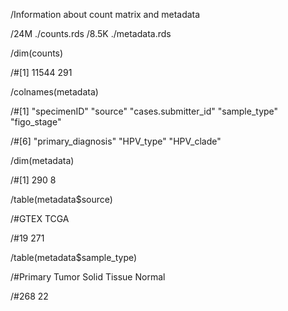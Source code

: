 
/Information about count matrix and metadata


/24M     ./counts.rds
/8.5K    ./metadata.rds

/dim(counts)

/#[1] 11544   291

/colnames(metadata)


/#[1] "specimenID"         "source"             "cases.submitter_id" "sample_type"        "figo_stage"        

/#[6] "primary_diagnosis"  "HPV_type"           "HPV_clade"


/dim(metadata)

/#[1] 290   8



/table(metadata$source)


/#GTEX TCGA 

/#19  271


/table(metadata$sample_type)

/#Primary Tumor  Solid Tissue Normal 

/#268                  22
